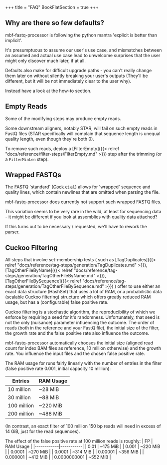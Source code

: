 +++
title = "FAQ"
BookFlatSection = true
+++


## Why are there so few defaults?

mbf-fastq-processor is following the python mantra 'explicit is better than implicit'.

It's presumptuous to assume our user's use case, and mismatches between an assumed
and actual use case lead to unwelcome surprises that the user might only discover 
much later, if at all.

Defaults also make for difficult upgrade paths - you can't really change them later on
without silently breaking your user's outputs (They'll be different, but it will be 
not immediately clear to the user why).

Instead have a look at the how-to section.


## Empty Reads

Some of the modifying steps may produce empty reads.

Some downstream aligners, notably STAR, will fail on such empty reads
in FastQ files (STAR specifically will complain that sequence length is unequal
quality length, even though they're both 0).

To remove such reads, deploy a [FilterEmpty]({{< relref "docs/reference/filter-steps/FilterEmpty.md" >}}) step after the trimming
(or a `FilterMinLen` step).


## Wrapped FASTQs

The FASTQ 'standard' ([Cock et al.](https://pmc.ncbi.nlm.nih.gov/articles/PMC2847217/)) 
allows for 'wrapped' sequence and quality lines, which contain newlines that are omitted
when parsing the file.

mbf-fastq-processor does currently not support such wrapped FASTQ files.

This variation seems to be very rare in the wild, at least for sequencing data - it might 
be different if you look at assemblies with quality data attached?

If this turns out to be necessary / requested, we'll have to rework the parser.


## Cuckoo Filtering

All steps that involve set-membership tests (
such as [TagDuplicates]({{< relref "docs/reference/tag-steps/generation/TagDuplicates.md" >}}),
[TagOtherFileByName]({{< relref "docs/reference/tag-steps/generation/TagOtherFileByName.md" >}}),
[TagOtherFileBySequence]({{< relref "docs/reference/tag-steps/generation/TagOtherFileBySequence.md" >}})
)
offer to use either an exact data structure (HashSet)
that uses a lot of RAM, or a probabilistic data (scalable Cuckoo filtering) structure which offers greatly reduced RAM 
usage, but has a (configurable) false positive rate.

Cuckoo filtering  is a stochastic algorithm, the reproducibility of which we enforce by requiring
a seed for it's randomness. Unfortunately, that seed is not the only (nuisance) parameter influencing
the outcome. The order of reads (both in the reference and your FastQ file), the initial size of the 
filter, the growth rate and the false positive rate also influence the outcome. 

mbf-fastq-processor automatically chooses the initial size (aligned read count for index BAM files
as reference, 10 million otherwise) and the growth rate. You influence the input files and the chosen 
false positive rate.

The RAM usage for runs fairly linearly with the number of entries in the filter
(false positive rate 0.001, initial capacity 10 million):

| Entries         | RAM Usage |
|-----------------|-----------|
| 10 million      | ~28 MiB    |
| 30 million      | ~88 MiB    |
| 100 million     | ~220 MiB   |
| 200 million     | ~488 MiB   |

(In contrast, an exact filter of 100 million 150 bp reads will need in excess of 14 GiB, just for the read sequences).

The effect of the false positive rate at 100 million reads is roughly:
| FP         | RAM Usage |
|------------|-----------|
| 0.01       | ~175 MiB    |
| 0.001      | ~220 MiB    |
| 0.0001     | ~270 MiB    |
| 0.0001     | ~314 MiB    |
| 0.00001    | ~356 MiB    |
| 0.000001   | ~412 MiB   |
| 0.0000000001   | ~552 MiB   |





